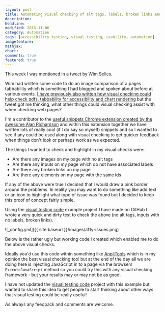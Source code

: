 ```yaml
---
layout: post
title: Automating visual checking of alt tags, labels, broken links and duplicate ids
description: 
headline: 
modified: 2018-11-06
category: Automation
tags: [accessibility testing, visual testing, usability, automation]
imagefeature: 
mathjax: 
chart: 
comments: true
featured: true
---
```


This week I was [mentioned in a tweet by Wim Selles](https://twitter.com/wswebcreation/status/1230769653007310851).

Wim had written some code to do an image comparison of a pages tabbability which is something I had blogged and spoken about before at various events. [I have previously also written how visual checking could help check pdfs, tabbability for accessibility and chart rendering](http://localhost:4000/testing/visual-testing-digging-deeper) but the tweet got me thinking, what other things could visual checking assist with when checking web pages?

I'm a contributor to the [useful snippets Chrome extension created by the awesome Alan Richardson](https://github.com/eviltester/usefuljssnippetextension) and within this extension together we have written lots of really cool (if I do say so myself) snippets and so I wanted to see if any could be used along with visual checking to get quicker feedback when things don't look or perhaps work as we expected.

The things I wanted to check and highlight in my visual checks were:
* Are there any images on my page with no alt tags
* Are there any inputs on my page which do not have associated labels
* Are there any broken links on my page
* Are there any elements on my page with the same ids

If any of the above were true I decided that I would draw a pink border around the problems. In reality you may want to do something like add text or an icon to highlight what type of issue was found but I decided to keep this proof of concept fairly simple.

Using the [visual testing code](https://github.com/vivrichards600/AutomatedVisualTesting) example project I have made on GitHub I wrote a very quick and dirty test to check the above (no alt tags, inputs with no labels, broken links).

![_config.yml]({{ site.baseurl }}/images/a11y-issues.png)

Below is the rather ugly but working code I created which enabled me to do the above visual checks.
<script src="https://gist.github.com/vivrichards600/f324c3801529dbaf3e66cf327c25b2d2.js"></script>

Ideally you'd use this code within something like [AppliTools](https://applitools.com/) which is in my opinion the best visual checking tool but at the end of the day all we are doing here is injecting JavaScript in to a page via the browsers `ExecuteJavaScript` method so you could try this with any visual checking framework - but your results may or may not be as good.

I have not updated the [visual testing code](https://github.com/vivrichards600/AutomatedVisualTesting) project with this example but wanted to share this idea to get people to start thinking about other ways that visual testing could be really useful!

As always any feedback and comments are welcome.